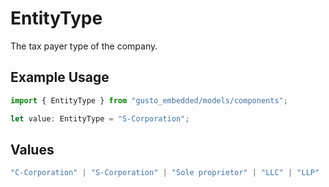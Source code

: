 # EntityType

The tax payer type of the company.

## Example Usage

```typescript
import { EntityType } from "gusto_embedded/models/components";

let value: EntityType = "S-Corporation";
```

## Values

```typescript
"C-Corporation" | "S-Corporation" | "Sole proprietor" | "LLC" | "LLP" | "Limited partnership" | "Co-ownership" | "Association" | "Trusteeship" | "General partnership" | "Joint venture" | "Non-Profit"
```